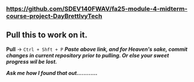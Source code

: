 ### https://github.com/SDEV140FWAV/fa25-module-4-midterm-course-project-DayBrettIvyTech ###
## Pull this to work on it. ##
**Pull** -> `Ctrl + Shft + P` ***Paste above link, and for Heaven's sake, commit changes in current repository prior to pulling. Or else your sweet progress wil be lost.***







***Ask me how I found that out............***
